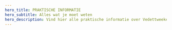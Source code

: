 ```yaml
---
hero_title: PRAKTISCHE INFORMATIE
hero_subtitle: Alles wat je moet weten
hero_description: Vind hier alle praktische informatie over Vedettweekend 2025
---
```



